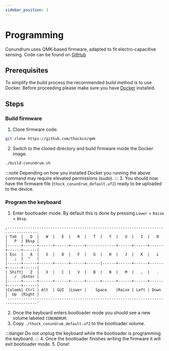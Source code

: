 ```yaml
---
sidebar_position: 3
---
```


# Programming

Conundrum uses QMK-based firmware, adapted to fit electro-capacitive sensing. Code can be found on [GitHub](https://github.com/thockco/qmk)

## Prerequisites

To simplify the build process the recommended build method is to use Docker. Before proceeding please make sure you have [Docker](https://www.docker.com/) installed.

## Steps

### Build firmware
1. Clone firmware code:
```bash
git clone https://github.com/thockco/qmk
```
2. Switch to the cloned directory and build firmware inside the Docker image.

```bash
./build-conundrum.sh
```
:::note
Depending on how you installed Docker you running the above command may require elevated permissions (sudo).
:::
3. You should now have the firmware file (`thock_conundrum_default.uf2`) ready to be uploaded to the device.

### Program the keyboard 

1. Enter bootloader mode. By default this is done by pressing `Lower` + `Raise` + `Bksp`.
```
,-----------------------------------------------------------------------------------.
| Tab  |   Q  |   W  |   E  |   R  |   T  |   Y  |   U  |   I  |   O  |   P  | Bksp |
|------+------+------+------+------+-------------+------+------+------+------+------|
| Esc  |   A  |   S  |   D  |   F  |   G  |   H  |   J  |   K  |   L  |   ;  |  "   |
|------+------+------+------+------+------|------+------+------+------+------+------|
| Shift|   Z  |   X  |   C  |   V  |   B  |   N  |   M  |   ,  |   .  |   /  |Enter |
|------+------+------+------+------+------+------+------+------+------+------+------|
|Colemk| Ctrl | Alt  | GUI  |Lower |    Space    |Raise | Left | Down |  Up  |Right |
`-----------------------------------------------------------------------------------'
```
2. Once the keyboard enters bootloader mode you should see a new volume labeled `CONUNDRUM`.
3. Copy `./thock_conundrum_default.uf2` to the bootloader volume.

:::danger
Do not unplug the keyboard while the bootloader is programming the keyboard.
:::
4. Once the bootloader finishes writing the firmware it will exit bootloader mode.
5. Done!
